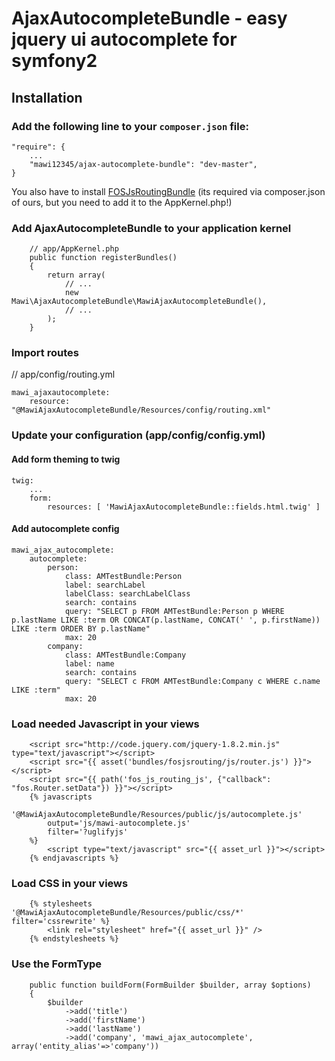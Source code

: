AjaxAutocompleteBundle - easy jquery ui autocomplete for symfony2
===============================================


## Installation

### Add the following line to your  `composer.json` file:

```
"require": {
	...
	"mawi12345/ajax-autocomplete-bundle": "dev-master",
}
```

You also have to install [FOSJsRoutingBundle](https://github.com/FriendsOfSymfony/FOSJsRoutingBundle)
(its required via composer.json of ours, but you need to add it to the AppKernel.php!)
### Add AjaxAutocompleteBundle to your application kernel
```
    // app/AppKernel.php
    public function registerBundles()
    {
        return array(
            // ...
            new Mawi\AjaxAutocompleteBundle\MawiAjaxAutocompleteBundle(),
            // ...
        );
    }
```

### Import routes

// app/config/routing.yml

```
mawi_ajaxautocomplete:
    resource: "@MawiAjaxAutocompleteBundle/Resources/config/routing.xml"
```

### Update your configuration (app/config/config.yml)

#### Add form theming to twig
```
twig:
    ...
    form:
        resources: [ 'MawiAjaxAutocompleteBundle::fields.html.twig' ]
```
#### Add autocomplete config
```
mawi_ajax_autocomplete:
    autocomplete:
        person:
            class: AMTestBundle:Person
            label: searchLabel
            labelClass: searchLabelClass
            search: contains
            query: "SELECT p FROM AMTestBundle:Person p WHERE p.lastName LIKE :term OR CONCAT(p.lastName, CONCAT(' ', p.firstName)) LIKE :term ORDER BY p.lastName"
            max: 20
        company:
            class: AMTestBundle:Company
            label: name
            search: contains
            query: "SELECT c FROM AMTestBundle:Company c WHERE c.name LIKE :term"
            max: 20
```

### Load needed Javascript in your views
```
    <script src="http://code.jquery.com/jquery-1.8.2.min.js" type="text/javascript"></script>
    <script src="{{ asset('bundles/fosjsrouting/js/router.js') }}"></script>
    <script src="{{ path('fos_js_routing_js', {"callback": "fos.Router.setData"}) }}"></script>
    {% javascripts
        '@MawiAjaxAutocompleteBundle/Resources/public/js/autocomplete.js'
        output='js/mawi-autocomplete.js'
        filter='?uglifyjs'
    %}
        <script type="text/javascript" src="{{ asset_url }}"></script>
    {% endjavascripts %}
```
### Load CSS in your views
``` 
    {% stylesheets '@MawiAjaxAutocompleteBundle/Resources/public/css/*' filter='cssrewrite' %}
        <link rel="stylesheet" href="{{ asset_url }}" />
    {% endstylesheets %}
```
### Use the FormType
```
    public function buildForm(FormBuilder $builder, array $options)
    {
        $builder
			->add('title')
            ->add('firstName')
            ->add('lastName')
            ->add('company', 'mawi_ajax_autocomplete', array('entity_alias'=>'company'))
```

